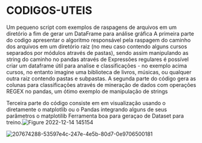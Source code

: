 
# CODIGOS-UTEIS
Um pequeno script com exemplos de raspagens de arquivos em um diretório a fim de gerar um DataFrame para análise  gráfica
A primeira parte do codigo apresentar o algoritmo responsável pela raspagem do caminho dos arquivos em um diretório raiz (no meu caso contendo alguns cursos separados por módulos através de pastas), sendo assim manipulando as string do caminho no pandas através de Expressões regulares é possível criar um dataframe útil para analise e classificações - no exemplo acima cursos, no entanto imagine uma biblioteca de livros, músicas, ou qualquer outra raiz contendo pastas e subpastas.
A segunda parte do código gera as colunas para classificações através de mineração de dados com operações REGEX no pandas, um ótimo exemplo de manipulação de strings

Terceira parte do código consiste em em visualização usando o diretamente o matplotlib ou o Pandas integrando alguns de seus parâmetros o matplotilib
Ferramenta boa para geraçao de Dataset para treino.![Figure 2022-12-14 145154](https://user-images.githubusercontent.com/120589005/207668848-4998aee9-2437-46cf-97ed-e99a5358ebff.png)


![207674288-53597e4c-247e-4e5b-80d7-0e9706500181](https://user-images.githubusercontent.com/120589005/207674334-29ec9474-56be-4f7c-bd05-93ff1b3442b8.png)
